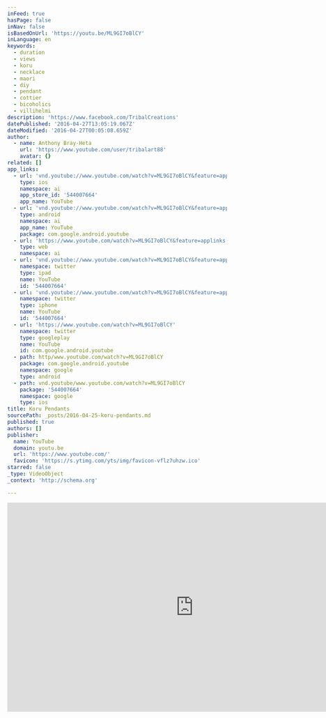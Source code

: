 ```yaml
---
inFeed: true
hasPage: false
inNav: false
isBasedOnUrl: 'https://youtu.be/ML9GI7oBlCY'
inLanguage: en
keywords:
  - duration
  - views
  - koru
  - necklace
  - maori
  - diy
  - pendant
  - cottier
  - bicoholics
  - villihelmi
description: 'https://www.facebook.com/TribalCreations'
datePublished: '2016-04-27T13:05:19.067Z'
dateModified: '2016-04-27T00:05:08.659Z'
author:
  - name: Anthony Bray-Heta
    url: 'https://www.youtube.com/user/tribalart88'
    avatar: {}
related: []
app_links:
  - url: 'vnd.youtube://www.youtube.com/watch?v=ML9GI7oBlCY&feature=applinks'
    type: ios
    namespace: ai
    app_store_id: '544007664'
    app_name: YouTube
  - url: 'vnd.youtube://www.youtube.com/watch?v=ML9GI7oBlCY&feature=applinks'
    type: android
    namespace: ai
    app_name: YouTube
    package: com.google.android.youtube
  - url: 'https://www.youtube.com/watch?v=ML9GI7oBlCY&feature=applinks'
    type: web
    namespace: ai
  - url: 'vnd.youtube://www.youtube.com/watch?v=ML9GI7oBlCY&feature=applinks'
    namespace: twitter
    type: ipad
    name: YouTube
    id: '544007664'
  - url: 'vnd.youtube://www.youtube.com/watch?v=ML9GI7oBlCY&feature=applinks'
    namespace: twitter
    type: iphone
    name: YouTube
    id: '544007664'
  - url: 'https://www.youtube.com/watch?v=ML9GI7oBlCY'
    namespace: twitter
    type: googleplay
    name: YouTube
    id: com.google.android.youtube
  - path: http/www.youtube.com/watch?v=ML9GI7oBlCY
    package: com.google.android.youtube
    namespace: google
    type: android
  - path: vnd.youtube/www.youtube.com/watch?v=ML9GI7oBlCY
    package: '544007664'
    namespace: google
    type: ios
title: Koru Pendants
sourcePath: _posts/2016-04-25-koru-pendants.md
published: true
authors: []
publisher:
  name: YouTube
  domain: youtu.be
  url: 'https://www.youtube.com/'
  favicon: 'https://s.ytimg.com/yts/img/favicon-vflz7uhzw.ico'
starred: false
_type: VideoObject
_context: 'http://schema.org'

---
```

<iframe src="https://cdn.embedly.com/widgets/media.html?src=https%3A%2F%2Fwww.youtube.com%2Fembed%2FML9GI7oBlCY%3Ffeature%3Doembed&amp;url=https%3A%2F%2Fwww.youtube.com%2Fwatch%3Fv%3DML9GI7oBlCY%26feature%3Dyoutu.be&amp;image=https%3A%2F%2Fi.ytimg.com%2Fvi%2FML9GI7oBlCY%2Fhqdefault.jpg&amp;key=b7d04c9b404c499eba89ee7072e1c4f7&amp;type=text%2Fhtml&amp;schema=youtube" width="854" height="480" scrolling="no" frameborder="0" allowfullscreen="" style=""></iframe>